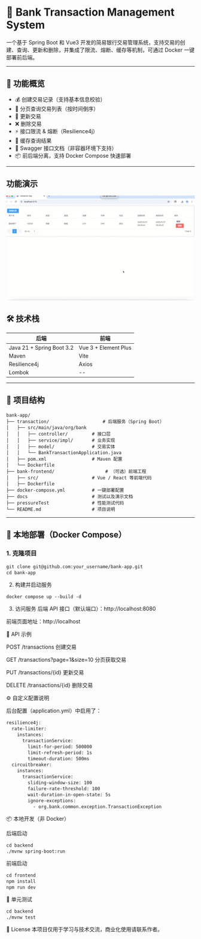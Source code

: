 # 🏦 Bank Transaction Management System

一个基于 Spring Boot 和 Vue3 开发的简易银行交易管理系统，支持交易的创建、查询、更新和删除，并集成了限流、熔断、缓存等机制，可通过 Docker 一键部署前后端。

---

## 🚀 功能概览

- 💰 创建交易记录（支持基本信息校验）
- 📄 分页查询交易列表（按时间倒序）
- 🔁 更新交易
- ❌ 删除交易
- ⚡️ 接口限流 & 熔断（Resilience4j）
- 🧠 缓存查询结果
- 🔐 Swagger 接口文档（非容器环境下支持）
- 📦 前后端分离，支持 Docker Compose 快速部署

---

##  功能演示

![录屏2025-06-27 09 30 05](https://github.com/chriszhuge/bank-app/blob/main/docs/demo.gif)


## 🛠️ 技术栈

| 后端 | 前端 |
|------|------|
| Java 21 + Spring Boot 3.2 | Vue 3 + Element Plus |
| Maven | Vite |
| Resilience4j | Axios |
| Lombok | -- |

---

## 📂 项目结构

```
bank-app/
├── transaction/                    # 后端服务（Spring Boot）
│   ├── src/main/java/org/bank
│   │   ├── controller/         # 接口层
│   │   ├── service/impl/       # 业务实现
│   │   ├── model/              # 交易实体
│   │   └── BankTransactionApplication.java
│   ├── pom.xml                 # Maven 配置
│   └── Dockerfile
├── bank-frontend/                   # （可选）前端工程
│   ├── src/                    # Vue / React 等前端代码
│   ├── Dockerfile
├── docker-compose.yml          # 一键部署配置
├── docs                        # 测试以及演示文档
├── pressureTest                # 性能测试代码
└── README.md                   # 项目说明

```

---

## 🐳 本地部署（Docker Compose）

### 1. 克隆项目

```
git clone git@github.com:your_username/bank-app.git
cd bank-app
```

2. 构建并启动服务
```
docker compose up --build -d
```
3. 访问服务
后端 API 接口（默认端口）：http://localhost:8080

前端页面地址：http://localhost

📌 API 示例

POST /transactions 创建交易

GET /transactions?page=1&size=10 分页获取交易

PUT /transactions/{id} 更新交易

DELETE /transactions/{id} 删除交易

⚙️ 自定义配置说明

后台配置（application.yml）中启用了：
```
resilience4j:
  rate-limiter:
    instances:
      transactionService:
        limit-for-period: 500000
        limit-refresh-period: 1s
        timeout-duration: 500ms
  circuitbreaker:
    instances:
      transactionService:
        sliding-window-size: 100
        failure-rate-threshold: 100
        wait-duration-in-open-state: 5s
        ignore-exceptions:
          - org.bank.common.exception.TransactionException
```

📦 本地开发（非 Docker）

后端启动
```
cd backend
./mvnw spring-boot:run
```

前端启动
```
cd frontend
npm install
npm run dev
```

🧪 单元测试
```
cd backend
./mvnw test
```

📄 License
本项目仅用于学习与技术交流，商业化使用请联系作者。
